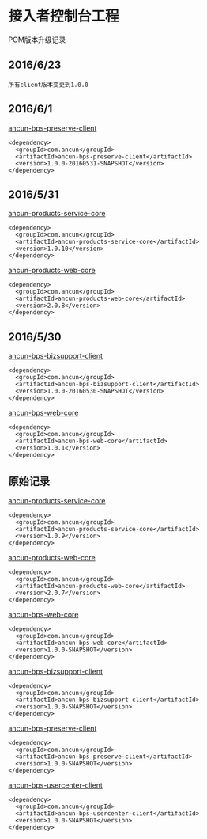 # 接入者控制台工程
POM版本升级记录

## 2016/6/23
```
所有client版本变更到1.0.0
```





## 2016/6/1

[ancun-bps-preserve-client](http://121.43.114.178:9002/nexus/index.html#nexus-search;quick~ancun-bps-preserve-client)
```
<dependency>
  <groupId>com.ancun</groupId>
  <artifactId>ancun-bps-preserve-client</artifactId>
  <version>1.0.0-20160531-SNAPSHOT</version>
</dependency>
```

## 2016/5/31

[ancun-products-service-core](http://121.43.114.178:9002/nexus/index.html#nexus-search;quick~ancun-products-service-core)
```
<dependency>
  <groupId>com.ancun</groupId>
  <artifactId>ancun-products-service-core</artifactId>
  <version>1.0.10</version>
</dependency>
```

[ancun-products-web-core](http://121.43.114.178:9002/nexus/index.html#nexus-search;quick~ancun-products-web-core)
```
<dependency>
  <groupId>com.ancun</groupId>
  <artifactId>ancun-products-web-core</artifactId>
  <version>2.0.8</version>
</dependency>
```

## 2016/5/30

[ancun-bps-bizsupport-client](http://121.43.114.178:9002/nexus/index.html#nexus-search;quick~ancun-bps-bizsupport-client)
```
<dependency>
  <groupId>com.ancun</groupId>
  <artifactId>ancun-bps-bizsupport-client</artifactId>
  <version>1.0.0-20160530-SNAPSHOT</version>
</dependency>
```

[ancun-bps-web-core](http://121.43.114.178:9002/nexus/index.html#nexus-search;quick~ancun-bps-web-core)
```
<dependency>
  <groupId>com.ancun</groupId>
  <artifactId>ancun-bps-web-core</artifactId>
  <version>1.0.1</version>
</dependency>
```

## 原始记录
[ancun-products-service-core](http://121.43.114.178:9002/nexus/index.html#nexus-search;quick~ancun-products-service-core)
```
<dependency>
  <groupId>com.ancun</groupId>
  <artifactId>ancun-products-service-core</artifactId>
  <version>1.0.9</version>
</dependency>
```

[ancun-products-web-core](http://121.43.114.178:9002/nexus/index.html#nexus-search;quick~ancun-products-web-core)
```
<dependency>
  <groupId>com.ancun</groupId>
  <artifactId>ancun-products-web-core</artifactId>
  <version>2.0.7</version>
</dependency>
```

[ancun-bps-web-core](http://121.43.114.178:9002/nexus/index.html#nexus-search;quick~ancun-bps-web-core)
```
<dependency>
  <groupId>com.ancun</groupId>
  <artifactId>ancun-bps-web-core</artifactId>
  <version>1.0.0-SNAPSHOT</version>
</dependency>
```

[ancun-bps-bizsupport-client](http://121.43.114.178:9002/nexus/index.html#nexus-search;quick~ancun-bps-bizsupport-client)
```
<dependency>
  <groupId>com.ancun</groupId>
  <artifactId>ancun-bps-bizsupport-client</artifactId>
  <version>1.0.0-SNAPSHOT</version>
</dependency>
```

[ancun-bps-preserve-client](http://121.43.114.178:9002/nexus/index.html#nexus-search;quick~ancun-bps-preserve-client)
```
<dependency>
  <groupId>com.ancun</groupId>
  <artifactId>ancun-bps-preserve-client</artifactId>
  <version>1.0.0-SNAPSHOT</version>
</dependency>
```

[ancun-bps-usercenter-client](http://121.43.114.178:9002/nexus/index.html#nexus-search;quick~ancun-bps-usercenter-client)
```
<dependency>
  <groupId>com.ancun</groupId>
  <artifactId>ancun-bps-usercenter-client</artifactId>
  <version>1.0.0-SNAPSHOT</version>
</dependency>
```
